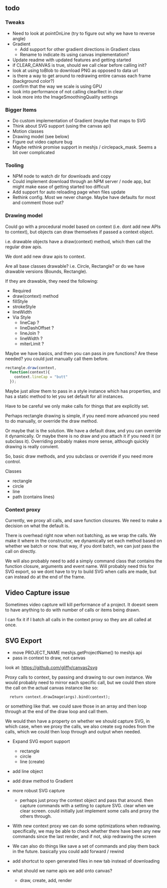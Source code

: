 ## todo

### Tweaks

* Need to look at pointOnLine (try to figure out why we have to reverse angle)
* Gradient
  * Add support for other gradient directions in  Gradient class
  * Rename to indicate its using canvas implementation?
* Update readme with updated features and getting started
* if CLEAR_CANVAS is true, should we call clear before calling init?
* look at using toBlob to download PNG as opposed to data url
* is there a way to get around to redrawing entire canvas each frame (background color?)
* confirm that the way we scale is using GPU
* look into performance of not calling clearRect in clear
* look more into the ImageSmoothingQuality settings

### Bigger Items

* Do custom implementation of Gradient (maybe that maps to SVG
* Think about SVG support (using the canvas api)
* Motion classes
* Drawing model (see below)
* Figure out video capture bug
* Maybe rethink promise support in meshjs / circlepack_mask. Seems a bit over complicated

### Tooling
* NPM node to watch dir for downloads and copy
* Could implement download through an NPM server / node app, but might make ease of getting started too difficult
* Add support for auto reloading page when files update
* Rethink config. Most we never change. Maybe have defaults for most and comment those out?

### Drawing model

Could go with a procedural model based on context (i.e. dont add new APIs to context), but objects can draw themselves if passed a context object.

i.e. drawable objects have a draw(context) method, which then call the regular draw apis.

We dont add new draw apis to context.

Are all base classes drawable? i.e. Circle, Rectangle? or do we have drawable versions (Bounds, Rectangle).

If they are drawable, they need the following:
* Required
 * draw(context) method
 * fillStyle
 * strokeStyle
 * lineWidth
* Via Style
  * lineCap ?
  * lineDashOffset ?
  * lineJoin ?
  * lineWidth ?
  * miterLimit ?

Maybe we have basics, and then you can pass in pre functions? Are these needed? you could just manually call them before.

````javascript
rectangle.draw(context,
  function(context){
    context.lineCap = "butt"
  });
  ````

Maybe just allow them to pass in a style instance which has properties, and has a static method to let you set default for all instances.

Have to be careful we only make calls for things that are explicitly set.

Perhaps rectangle drawing is simple, if you need more advanced you need to do manually, or override the draw method.

Or maybe that is the solution. We have  a default draw, and you can override it dynamically. Or maybe there is no draw and you attach it if you need it (or subclass it). Overriding probably makes more sense, although quickly drawing is really convient.

So, basic draw methods, and you subclass or override if you need more control.

Classes
* rectangle
* circle
* line
* path (contains lines)

### Context proxy

Currently, we proxy all calls, and save function closures. We need to make a decision on what the default is.

There is overhead right now when not batching, as we wrap the calls. We make it where in the constructor, we dynamically set each method based on whether we batch or now. that way, if you dont batch, we can just pass the call on directly.

We will also probably need to add a simply command class that contains the function closure, arguments and event name. Will probably need this for SVG export, so we dont have to try to build SVG when calls are made, but can instead do at the end of the frame.

## Video Capture issue

Sometimes video capture will kill performance of a project. It doesnt seem to have anything to do with number of calls or items being drawn.

I can fix it if I batch all calls in the context proxy so they are all called at once.

## SVG Export
  * move  PROJECT_NAME meshjs.getProjectName() to meshjs api
  * pass in context to draw, not canvas

  look at:
  https://github.com/gliffy/canvas2svg

  Proxy calls to context, by passing and drawing to our own instance. We would probably need to mirror each specific call, but we could then store the call on the actual canvas instance like so:

      return context.drawImage(args).bind(context);

or something like that. we could save those in an array and then loop through at the end of the draw loop and call them.

We would then have a property on whether we should capture SVG, in which case, when we proxy the calls, we also create svg nodes from the calls, which we could then loop through and output when needed.

* Expand SVG export support
  * rectangle
  * circle
  * line (create)
* add line object
* add draw method to Gradient

* more robust SVG capture
  * perhaps just proxy the context object and pass that around. then capture commands with a setting to capture SVG. clear when we clear screen. could initially just implement some calls and proxy the others through.
* With new context proxy we can do some optimizations when redrawing. specifically, we may be able to check whether there have been any new commands since the last render, and if not, skip redrawing the screen
* We can also do things like save a set of commands and play them back in the future. basically you could add forward / rewind
* add shortcut to open generated files in new tab instead of downloading
* what should we name apis we add onto canvas?
  * draw, create, add, render
